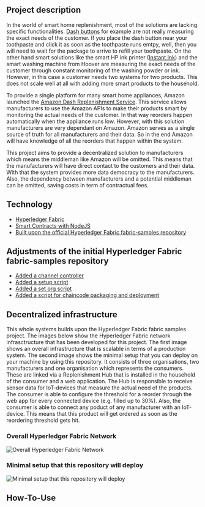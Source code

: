 ## Project description

In the world of smart home replenishment, most of the solutions are lacking specific functionalities. [Dash buttons](https://en.wikipedia.org/wiki/Amazon_Dash) for example are not really measuring the exact needs of the customer. If you place the dash button near your toothpaste and click it as soon as the toothpaste runs emtpy, well, then you will need to wait for the package to arrive to refill your toothpaste. On the other hand smart solutions like the smart HP ink printer ([Instant Ink](https://www.hp.com/de-de/shop/offer.aspx?p=instantink)) and the smart washing machine from Hoover are measuring the exact needs of the customer through constant monitoring of the washing powder or ink. However, in this case a customer needs two systems for two products. This does not scale well at all with adding more smart products to the household.

To provide a single platform for many smart home appliances, Amazon launched the [Amazon Dash Replenishment Service](https://developer.amazon.com/en-US/alexa/dash-services). This service allows manufacturers to use the Amazon APIs to make their products smart by monitoring the actual needs of the customer. In that way reorders happen automatically when the appliance runs low. However, with this solution manufacturers are very dependant on Amazon. Amazon serves as a single source of truth for all manufacturers and their data. So in the end Amazon will have knowledge of all the reorders that happen within the system.

This project aims to provide a decentralized solution to manufacturers which means the middleman like Amazon will be omitted. This means that the manufacturers will have direct contact to the customers and their data. With that the system provides more data democracy to the manufacturers. Also, the dependency between manufacturers and a potential middleman can be omitted, saving costs in term of contractual fees.

## Technology
 * [Hyperledger Fabric](https://www.hyperledger.org/use/fabric)
 * [Smart Contracts with NodeJS](https://nodejs.org/en/)
 * [Built upon the official Hyperledger Fabric fabric-samples repository](https://github.com/hyperledger/fabric-samples)

## Adjustments of the initial Hyperledger Fabric fabric-samples repository
 * [Added a channel controller](https://github.com/ajdev-1/smart-home-replenishment-system/blob/main/channel-controller.sh)
 * [Added a setup script](https://github.com/ajdev-1/smart-home-replenishment-system/blob/main/setup-replenishment-system.sh)
 * [Added a set org script](https://github.com/ajdev-1/smart-home-replenishment-system/blob/main/set-org.sh)
 * [Added a script for chaincode packaging and deployment](https://github.com/ajdev-1/smart-home-replenishment-system/blob/main/deploy-smart-home-repl-chaincode.sh)

## Decentralized infrastructure
This whole systems builds upon the Hyperledger Fabric fabric samples project. The images below show the Hyperledger Fabric network infrasctructure that has been developed for this project. The first image shows an overall infrastructure that is scalable in terms of a production system. The second image shows the minimal setup that you can deploy on your machine by using this repository. It consists of three organisations, two manufacturers and one organisation which represents the consumers. These are linked via a Replenishment Hub that is installed in the household of the consumer and a web application. The Hub is responsible to receive sensor data for IoT-devices that measure the actual need of the products. The consumer is able to configure the threshold for a reorder through the web app for every connected device (e.g. filled up to 30%). Also, the consumer is able to connect any poduct of any manufacturer with an IoT-device. This means that this product will get ordered as soon as the reordering threshold gets hit.

### Overall Hyperledger Fabric Network
![Overall Hyperledger Fabric Network](https://user-images.githubusercontent.com/38671044/141429032-48c299b0-fad0-49ce-94ca-cd87dd67338d.png)

### Minimal setup that this repository will deploy
![Minimal setup that this repository will deploy](https://user-images.githubusercontent.com/38671044/141429180-298466a5-0e14-4454-9078-c1588c23257f.png)

## How-To-Use

